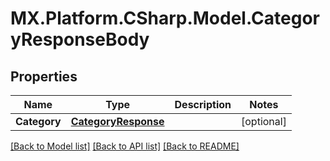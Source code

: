 # MX.Platform.CSharp.Model.CategoryResponseBody

## Properties

Name | Type | Description | Notes
------------ | ------------- | ------------- | -------------
**Category** | [**CategoryResponse**](CategoryResponse.md) |  | [optional] 

[[Back to Model list]](../README.md#documentation-for-models) [[Back to API list]](../README.md#documentation-for-api-endpoints) [[Back to README]](../README.md)

